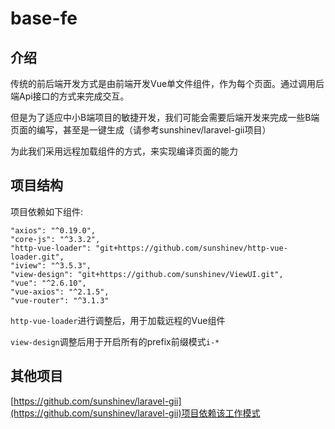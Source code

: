# base-fe

## 介绍

传统的前后端开发方式是由前端开发Vue单文件组件，作为每个页面。通过调用后端Api接口的方式来完成交互。

但是为了适应中小B端项目的敏捷开发，我们可能会需要后端开发来完成一些B端页面的编写，甚至是一键生成（请参考sunshinev/laravel-gii项目）

为此我们采用远程加载组件的方式，来实现编译页面的能力


## 项目结构

项目依赖如下组件:

```
"axios": "^0.19.0",
"core-js": "^3.3.2",
"http-vue-loader": "git+https://github.com/sunshinev/http-vue-loader.git",
"iview": "^3.5.3",
"view-design": "git+https://github.com/sunshinev/ViewUI.git",
"vue": "^2.6.10",
"vue-axios": "^2.1.5",
"vue-router": "^3.1.3"
```

`http-vue-loader`进行调整后，用于加载远程的Vue组件

`view-design`调整后用于开启所有的prefix前缀模式`i-*`


## 其他项目

[https://github.com/sunshinev/laravel-gii](https://github.com/sunshinev/laravel-gii)项目依赖该工作模式